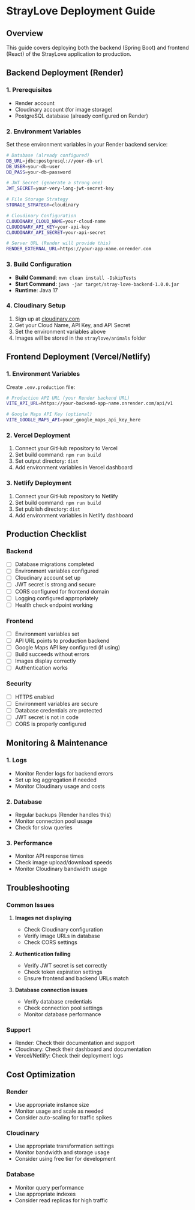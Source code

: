 # StrayLove Deployment Guide

## Overview
This guide covers deploying both the backend (Spring Boot) and frontend (React) of the StrayLove application to production.

## Backend Deployment (Render)

### 1. Prerequisites
- Render account
- Cloudinary account (for image storage)
- PostgreSQL database (already configured on Render)

### 2. Environment Variables
Set these environment variables in your Render backend service:

```bash
# Database (already configured)
DB_URL=jdbc:postgresql://your-db-url
DB_USER=your-db-user
DB_PASS=your-db-password

# JWT Secret (generate a strong one)
JWT_SECRET=your-very-long-jwt-secret-key

# File Storage Strategy
STORAGE_STRATEGY=cloudinary

# Cloudinary Configuration
CLOUDINARY_CLOUD_NAME=your-cloud-name
CLOUDINARY_API_KEY=your-api-key
CLOUDINARY_API_SECRET=your-api-secret

# Server URL (Render will provide this)
RENDER_EXTERNAL_URL=https://your-app-name.onrender.com
```

### 3. Build Configuration
- **Build Command**: `mvn clean install -DskipTests`
- **Start Command**: `java -jar target/stray-love-backend-1.0.0.jar`
- **Runtime**: Java 17

### 4. Cloudinary Setup
1. Sign up at [cloudinary.com](https://cloudinary.com)
2. Get your Cloud Name, API Key, and API Secret
3. Set the environment variables above
4. Images will be stored in the `straylove/animals` folder

## Frontend Deployment (Vercel/Netlify)

### 1. Environment Variables
Create `.env.production` file:

```bash
# Production API URL (your Render backend URL)
VITE_API_URL=https://your-backend-app-name.onrender.com/api/v1

# Google Maps API Key (optional)
VITE_GOOGLE_MAPS_API=your_google_maps_api_key_here
```

### 2. Vercel Deployment
1. Connect your GitHub repository to Vercel
2. Set build command: `npm run build`
3. Set output directory: `dist`
4. Add environment variables in Vercel dashboard

### 3. Netlify Deployment
1. Connect your GitHub repository to Netlify
2. Set build command: `npm run build`
3. Set publish directory: `dist`
4. Add environment variables in Netlify dashboard

## Production Checklist

### Backend
- [ ] Database migrations completed
- [ ] Environment variables configured
- [ ] Cloudinary account set up
- [ ] JWT secret is strong and secure
- [ ] CORS configured for frontend domain
- [ ] Logging configured appropriately
- [ ] Health check endpoint working

### Frontend
- [ ] Environment variables set
- [ ] API URL points to production backend
- [ ] Google Maps API key configured (if using)
- [ ] Build succeeds without errors
- [ ] Images display correctly
- [ ] Authentication works

### Security
- [ ] HTTPS enabled
- [ ] Environment variables are secure
- [ ] Database credentials are protected
- [ ] JWT secret is not in code
- [ ] CORS is properly configured

## Monitoring & Maintenance

### 1. Logs
- Monitor Render logs for backend errors
- Set up log aggregation if needed
- Monitor Cloudinary usage and costs

### 2. Database
- Regular backups (Render handles this)
- Monitor connection pool usage
- Check for slow queries

### 3. Performance
- Monitor API response times
- Check image upload/download speeds
- Monitor Cloudinary bandwidth usage

## Troubleshooting

### Common Issues

1. **Images not displaying**
   - Check Cloudinary configuration
   - Verify image URLs in database
   - Check CORS settings

2. **Authentication failing**
   - Verify JWT secret is set correctly
   - Check token expiration settings
   - Ensure frontend and backend URLs match

3. **Database connection issues**
   - Verify database credentials
   - Check connection pool settings
   - Monitor database performance

### Support
- Render: Check their documentation and support
- Cloudinary: Check their dashboard and documentation
- Vercel/Netlify: Check their deployment logs

## Cost Optimization

### Render
- Use appropriate instance size
- Monitor usage and scale as needed
- Consider auto-scaling for traffic spikes

### Cloudinary
- Use appropriate transformation settings
- Monitor bandwidth and storage usage
- Consider using free tier for development

### Database
- Monitor query performance
- Use appropriate indexes
- Consider read replicas for high traffic 